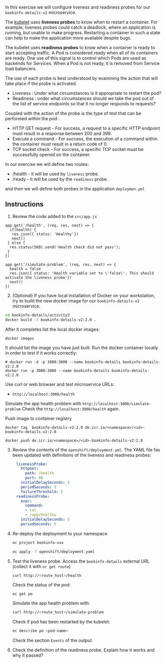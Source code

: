 In this exercise we will configure liveness and readiness probes for our `bookinfo-details-v2` microservice.

The [kubelet](https://kubernetes.io/docs/reference/command-line-tools-reference/kubelet/) uses **liveness probes** to know when to restart a container. For example, liveness probes could catch a deadlock, where an application is running, but unable to make progress. Restarting a container in such a state can help to make the application more available despite bugs.

The kubelet uses **readiness probes** to know when a container is ready to start accepting traffic. A Pod is considered ready when all of its containers are ready. One use of this signal is to control which Pods are used as backends for Services. When a Pod is not ready, it is removed from Service load balancers.

The use of each probe is best understood by examining the action that will take place if the probe is activated. 

- Liveness : Under what circumstances is it appropriate to restart the pod?
- Readiness : under what circumstances should we take the pod out of the list of service endpoints so that it no longer responds to requests? 

Coupled with the action of the probe is the type of test that can be performed within the pod :

- HTTP GET request - For success, a request to a specific HTTP endpoint must result in a response between 200 and 399.
- Execute a command - For success, the execution of a command within the container must result in a return code of 0.
- TCP socket check - For success, a specific TCP socket must be successfully opened on the container.


In our exercise we will define two routes:

- /health - it will be used by `liveness` probe.
- /ready  - it will be used by the `readiness` probe.
  
and then we will define both probes in the application `deploymen.yml`

## Instructions
1. Review the code added to the `src/app.js`

```
app.get('/health', (req, res, next) => {
  if(health) {
   res.json({ status: 'Healthy'})
   next()
 } else {
  res.status(500).send('Health check did not pass');
 }
})

app.get('/simulate-problem', (req, res, next) => {
  health = false
  res.json({ status: 'Health variable set to \'false\'. This should activate the liveness probe'})
  next()
})
```
2.  (Optional) If you have local installation of Docker on your workstation, try to build the new docker image for our `bookinfo-details-v2` microservice.
   ```sh
   cd bookinfo-details/activity3
   docker build -t bookinfo-details-v2:2.0 .
   ```
   After it completes list the local docker images:
   ```
   docker images
   ```
   It should list the image you have just built.
   Run the docker container locally in order to test if it works correctly:

   ```
   # docker run -d -p 3000:3000 --name bookinfo-details bookinfo-details-v2:2.0
   docker run -p 3000:3000 --name bookinfo-details bookinfo-details-v2:2.0
   ```
   Use curl or web browser and test microservice URLs:
   - `http://localhost:3000/health`
   
   Simulate the app health problem with `http://localhost:3000/simulate-problem`
   Check the `http://localhost:3000/health` again.

   Push image to container registry
 
   ```
   docker tag  bookinfo-details-v2:2.0 de.icr.io/<namespace>/<id>-bookinfo-details-v2:2.0

   docker push de.icr.io/<namespace>/<id>-bookinfo-details-v2:2.0
   ```

 3. Review the contents of the `openshift/deployment.yml`. The YAML file fas been updated with definitions of the liveness and readiness probes:
   ```yml
        livenessProbe:
          httpGet:
            path: /health
            port: 80
          initialDelaySeconds: 3
          periodSeconds: 3
          failureThreshold: 2
        readinessProbe:
          exec:
            command:
            - cat
            - /app/healthy
          initialDelaySeconds: 5
          periodSeconds: 5
   ```
4. Re-deploy the deployment to your namespace

   ```bash
   oc project bookinfo-xxx

   oc apply -f openshift/deployment.yaml
   ```
5. Test the liveness probe. Access the `bookinfo-details` external URL (collect it with `oc get route`)
   ```sh
   curl http://<route_host>/health
   ```
   Check the status of the pod:
   
   ```
   oc get po
   ```
   Simulate the app health problem with:

   ```sh
   curl http://<route_host>/simulate-problem
   ```
   Check if pod has been restarted by the kubelet:

   ```sh
   oc describe po <pod-name>
   ```
   Check the section `Events` of the output.

6. Check the definition of the readiness probe. Explain how it works and why it passed?

